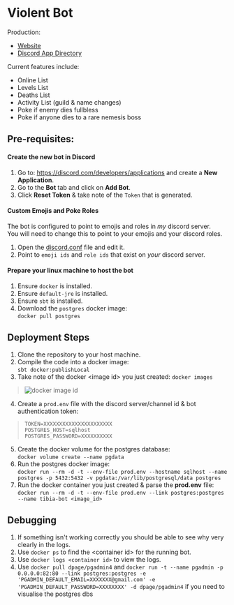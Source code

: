 # Violent Bot

Production:
- [Website](https://violentbot.xyz)
- [Discord App Directory](https://discord.com/application-directory/1067774715407642624)
   
Current features include:    
- Online List
- Levels List
- Deaths List
- Activity List (guild & name changes)
- Poke if enemy dies fullbless
- Poke if anyone dies to a rare nemesis boss

## Pre-requisites:

#### Create the new bot in Discord
1. Go to: https://discord.com/developers/applications and create a **New Application**.
2. Go to the **Bot** tab and click on **Add Bot**.
3. Click **Reset Token** & take note of the `Token` that is generated.

#### Custom Emojis and Poke Roles
The bot is configured to point to emojis and roles in _my_ discord server.     
You will need to change this to point to your emojis and your discord roles.

1. Open the [discord.conf]([https://github.com/Leo32onGIT/death-tracker/blob/seanera/death-tracker/src/main/resources/discord.conf#L11-L34](https://github.com/Leo32onGIT/tibia-bot/blob/dedicated/tibia-bot/src/main/resources/discord.conf#L17-L55)) file and edit it.
2. Point to `emoji ids` and `role ids` that exist on _your_ discord server.

#### Prepare your linux machine to host the bot
1. Ensure `docker` is installed.
1. Ensure `default-jre` is installed.
1. Ensure `sbt` is installed.
3. Download the `postgres` docker image:    
`docker pull postgres`

## Deployment Steps

1. Clone the repository to your host machine.    
2. Compile the code into a docker image:    
`sbt docker:publishLocal`    
3. Take note of the docker \<image id\> you just created: `docker images`   
> ![docker image id](https://i.imgur.com/nXvSeIL.png)

4. Create a `prod.env` file with the discord server/channel id & bot authentication token:
> ```env
> TOKEN=XXXXXXXXXXXXXXXXXXXXXX   
> POSTGRES_HOST=sqlhost
> POSTGRES_PASSWORD=XXXXXXXXXX
> ```
5. Create the docker volume for the postgres database:    
`docker volume create --name pgdata`
6. Run the postgres docker image:    
`docker run --rm -d -t --env-file prod.env --hostname sqlhost --name postgres -p 5432:5432 -v pgdata:/var/lib/postgresql/data postgres`
7. Run the docker container you just created & parse the **prod.env** file:     
`docker run --rm -d -t --env-file prod.env --link postgres:postgres --name tibia-bot <image_id>`

## Debugging

1. If something isn't working correctly you should be able to see why very clearly in the logs.
2. Use `docker ps` to find the \<container id\> for the running bot.
3. Use `docker logs <container id>` to view the logs.
4. Use `docker pull dpage/pgadmin4` and `docker run -t --name pgadmin -p 0.0.0.0:82:80 --link postgres:postgres -e 'PGADMIN_DEFAULT_EMAIL=XXXXXXX@gmail.com' -e 'PGADMIN_DEFAULT_PASSWORD=XXXXXXXX' -d dpage/pgadmin4` if you need to visualise the postgres dbs
